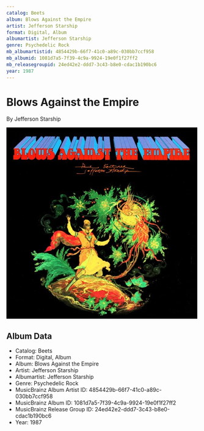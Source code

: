 ```yaml
---
catalog: Beets
album: Blows Against the Empire
artist: Jefferson Starship
format: Digital, Album
albumartist: Jefferson Starship
genre: Psychedelic Rock
mb_albumartistid: 4854429b-66f7-41c0-a89c-030bb7ccf958
mb_albumid: 1081d7a5-7f39-4c9a-9924-19e0f1f27ff2
mb_releasegroupid: 24ed42e2-ddd7-3c43-b8e0-cdac1b190bc6
year: 1987
---
```


# Blows Against the Empire

By Jefferson Starship

![](../../assets/beetscovers/Jefferson_Starship-Blows_Against_the_Empire.jpg)

## Album Data

- Catalog: Beets
- Format: Digital, Album
- Album: Blows Against the Empire
- Artist: Jefferson Starship
- Albumartist: Jefferson Starship
- Genre: Psychedelic Rock
- MusicBrainz Album Artist ID: 4854429b-66f7-41c0-a89c-030bb7ccf958
- MusicBrainz Album ID: 1081d7a5-7f39-4c9a-9924-19e0f1f27ff2
- MusicBrainz Release Group ID: 24ed42e2-ddd7-3c43-b8e0-cdac1b190bc6
- Year: 1987

